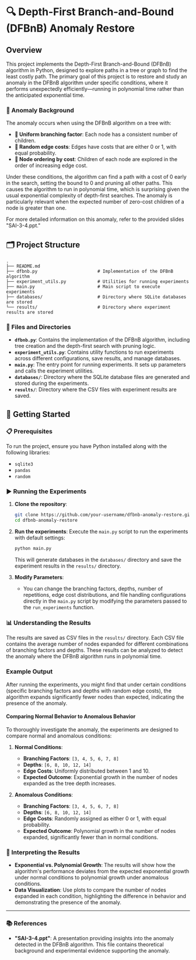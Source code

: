# 🔍 Depth-First Branch-and-Bound (DFBnB) Anomaly Restore

## Overview

This project implements the Depth-First Branch-and-Bound (DFBnB) algorithm in Python, designed to explore paths in a tree or graph to find the least costly path. The primary goal of this project is to restore and study an anomaly in the DFBnB algorithm under specific conditions, where it performs unexpectedly efficiently—running in polynomial time rather than the anticipated exponential time.

### 🧩 Anomaly Background

The anomaly occurs when using the DFBnB algorithm on a tree with:
- **🌳 Uniform branching factor**: Each node has a consistent number of children.
- **🎲 Random edge costs**: Edges have costs that are either 0 or 1, with equal probability.
- **🧮 Node ordering by cost**: Children of each node are explored in the order of increasing edge cost.

Under these conditions, the algorithm can find a path with a cost of 0 early in the search, setting the bound to 0 and pruning all other paths. This causes the algorithm to run in polynomial time, which is surprising given the usual exponential complexity of depth-first searches. The anomaly is particularly relevant when the expected number of zero-cost children of a node is greater than one.

For more detailed information on this anomaly, refer to the provided slides "SAI-3-4.ppt."

## 🗂️ Project Structure

```plaintext
.
├── README.md
├── dfbnb.py                       # Implementation of the DFBnB algorithm
├── experiment_utils.py            # Utilities for running experiments
├── main.py                        # Main script to execute experiments
├── databases/                     # Directory where SQLite databases are stored
└── results/                       # Directory where experiment results are stored
```

### 📁 Files and Directories

- **`dfbnb.py`**: Contains the implementation of the DFBnB algorithm, including tree creation and the depth-first search with pruning logic.
- **`experiment_utils.py`**: Contains utility functions to run experiments across different configurations, save results, and manage databases.
- **`main.py`**: The entry point for running experiments. It sets up parameters and calls the experiment utilities.
- **`databases/`**: Directory where the SQLite database files are generated and stored during the experiments.
- **`results/`**: Directory where the CSV files with experiment results are saved.

## 🚀 Getting Started

### 📋 Prerequisites

To run the project, ensure you have Python installed along with the following libraries:

- `sqlite3`
- `pandas`
- `random`

### ▶️ Running the Experiments

1. **Clone the repository**:
   ```bash
   git clone https://github.com/your-username/dfbnb-anomaly-restore.git
   cd dfbnb-anomaly-restore
   ```

2. **Run the experiments**:
   Execute the `main.py` script to run the experiments with default settings:
   ```bash
   python main.py
   ```

   This will generate databases in the `databases/` directory and save the experiment results in the `results/` directory.

3. **Modify Parameters**:
   - You can change the branching factors, depths, number of repetitions, edge cost distributions, and file handling configurations directly in the `main.py` script by modifying the parameters passed to the `run_experiments` function.

### 📊 Understanding the Results

The results are saved as CSV files in the `results/` directory. Each CSV file contains the average number of nodes expanded for different combinations of branching factors and depths. These results can be analyzed to detect the anomaly where the DFBnB algorithm runs in polynomial time.

### Example Output

After running the experiments, you might find that under certain conditions (specific branching factors and depths with random edge costs), the algorithm expands significantly fewer nodes than expected, indicating the presence of the anomaly.

#### **Comparing Normal Behavior to Anomalous Behavior**

To thoroughly investigate the anomaly, the experiments are designed to compare normal and anomalous conditions:

1. **Normal Conditions**:
   - **Branching Factors**: `[3, 4, 5, 6, 7, 8]`
   - **Depths**: `[6, 8, 10, 12, 14]`
   - **Edge Costs**: Uniformly distributed between 1 and 10.
   - **Expected Outcome**: Exponential growth in the number of nodes expanded as the tree depth increases.

2. **Anomalous Conditions**:
   - **Branching Factors**: `[3, 4, 5, 6, 7, 8]`
   - **Depths**: `[6, 8, 10, 12, 14]`
   - **Edge Costs**: Randomly assigned as either 0 or 1, with equal probability.
   - **Expected Outcome**: Polynomial growth in the number of nodes expanded, significantly fewer than in normal conditions.

### 📝 Interpreting the Results

- **Exponential vs. Polynomial Growth**: The results will show how the algorithm's performance deviates from the expected exponential growth under normal conditions to polynomial growth under anomalous conditions.
- **Data Visualization**: Use plots to compare the number of nodes expanded in each condition, highlighting the difference in behavior and demonstrating the presence of the anomaly.

---

### 📚 References

- **"SAI-3-4.ppt"**: A presentation providing insights into the anomaly detected in the DFBnB algorithm. This file contains theoretical background and experimental evidence supporting the anomaly.
